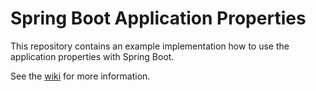 # Spring Boot Application Properties

This repository contains an example implementation how to use the application properties with Spring Boot.

See the [wiki](https://github.com/PikeCape/springboot-application-properties/wiki) for more information.
